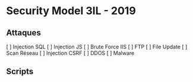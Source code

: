 # Security Model 3IL - 2019
## Attaques
 [ ] Injection SQL
 [ ] Injection JS
 [ ] Brute Force IIS
 [ ] FTP
 [ ] File Update
 [ ] Scan Réseau
 [ ] Injection CSRF
 [ ] DDOS
 [ ] Malware

## Scripts